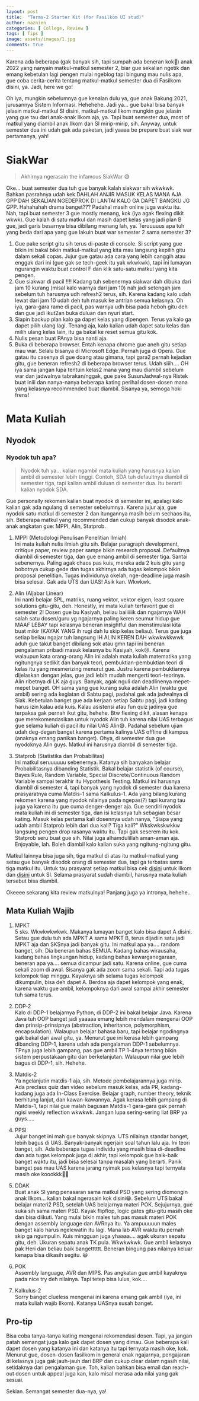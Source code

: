 ```yaml
---
layout: post
title:  "Terms-2 Starter Kit (for Fasilkom UI stud)"
author: naznien
categories: [ College, Review ]
tags: [ Tips ]
image: assets/images/1.jpg
comments: true
---
```


Karena ada beberapa (gak banyak sih, tapi sumpah ada beneran kok🤣) anak 2022 yang nanyain matkul-matkul semester 2, biar gue sekalian ngetik dan emang kebetulan lagi pengen mulai ngeblog tapi bingung mau nulis apa, gue coba cerita-cerita tentang matkul-matkul semester dua di Fasilkom disini, ya. Jadi, here we go!

Oh iya, mungkin sebelumnya gue kenalan dulu ya, gue anak Bakung 2021, jurusannya Sistem Informasi. Hehehehe. Jadi ya... gue bakal bisa banyak jelasin matkul-matkul SI disini, matkul-matkul Ilkom mungkin gue jelasin yang gue tau dari anak-anak Ilkom aja, ya. Tapi buat semester dua, most of matkul yang diambil anak Ilkom dan SI mirip-mirip, sih. Anyway, untuk semester dua ini udah gak ada paketan, jadi yaaaa be prepare buat siak war pertamanya, yah!

# SiakWar
> Akhirnya ngerasain the infamous SiakWar 😅

Oke... buat semester dua tuh gue banyak kalah siakwar sih wkwkwk. Bahkan pasrahnya udah kek DAHLAH ANJIR MASUK KELAS MANA AJA GPP DAH SEKALIAN NGEDEPROK DI LANTAI KALO GA DAPET BANGKU JG GPP. Hahahahah drama banget??? Padahal masih online juga waktu itu. Nah, tapi buat semester 3 gue mostly menang, kok (iya agak flexing dikit wkwk). Gue kalah di satu matkul dan masih dapet kelas yang jadi plan B gue, jadi garis besarnya bisa dibilang menang lah, ya. Teruuuuus apa tuh yang beda dari apa yang gue lakuin buat war semester 2 sama semester 3?
1. Gue pake script gitu sih terus di-paste di console. Si script yang gue bikin ini bakal bikin matkul-matkul yang kita mau langsung kepilih gitu dalam sekali copas. Jujur gue gatau ada cara yang lebih canggih atau enggak dari ini (gue gak se tech-geek itu yak wkwkwk), tapi ini lumayan ngurangin waktu buat control F dan klik satu-satu matkul yang kita pengen. 
2. Gue siakwar di pacil !!!! Kadang tuh sebenernya siakwar dah dibuka dari jam 10 kurang (misal kalo warnya dari jam 10) nah jadi setengah jam sebelum tuh harusnya udh refresh2 terus, sih. Karena kadang kalo udah lewat dari jam 10 udah deh tuh masuk ke antrian semua kelasnya. Oh iya, gara-gara rame di pacil, pas warnya udh bisa pada heboh gitu deh dan gue jadi ikut2an buka duluan dan nyuri start.
3. Siapin backup plan kalo ga dapet kelas yang dipengen. Terus ya kalo ga dapet pilih ulang lagi. Tenang aja, kalo kalian udah dapet satu kelas dan milih ulang kelas lain, itu ga bakal ke reset semua gitu kok.
4. Nulis pesan buat PAnya bisa nanti aja. 
5. Buka di beberapa browser. Entah kenapa chrome gue aneh gitu setiap mau war. Selalu bisanya di Microsoft Edge. Pernah juga di Opera. Gue gatau itu casenya di gue doang atau gimana, tapi gara2 pernah kejadian gitu, gue beneran refresh2 di beberapa browser terus.
Udah siiih.... OH iya sama jangan lupa tentuin kelas2 mana yang mau diambil sebelum war dan jadwalnya tabrakan/nggak, gue pake SusunJadwal-nya Ristek buat iniii dan nanya-nanya beberapa kating perihal dosen-dosen mana yang kelasnya recommended buat diambil. Sisanya ya, semoga hoki frens!

# Mata Kuliah
## Nyodok
### Nyodok tuh apa?
> Nyodok tuh ya... kalian ngambil mata kuliah yang harusnya kalian ambil di semester lebih tinggi. Contoh, SDA tuh defaultnya diambil di semester tiga, tapi kalian ambil duluan di semester dua. Itu berarti kalian nyodok SDA.

Gue personally rekomen kalian buat nyodok di semester ini, apalagi kalo kalian gak ada ngulang di semester sebelumnya. Karena jujur aja, gue nyodok satu matkul di semester 2 dan itungannya masih belum sechaos itu, sih. 
Beberapa matkul yang recommended dan cukup banyak disodok anak-anak angkatan gue: MPPI, Alin, Statprob. 

1. MPPI (Metodologi Penulisan Penelitian Ilmiah) <br>
Ini mata kuliah nulis ilmiah gitu sih. Belajar paragraph development, critique paper, review paper sampe bikin research proposal. Defaultnya diambil di semester tiga, dan gue emang ambil di semester tiga. Santai sebenernya. Paling agak chaos pas kuis, mereka ada 2 kuis gitu yang bobotnya cukup gede dan tugas akhirnya ada tugas kelompok bikin proposal penelitian. Tugas individunya okelah, nge-deadline juga masih bisa selesai. Gak ada UTS dan UAS! Asik kan. Wkwkwk.

2. Alin (Aljabar Linear) <br>
Ini nanti belajar SPL, matriks, ruang vektor, vektor eigen, least square solutions gitu-gitu, deh. Honestly, ini mata kuliah terfavorit gue di semester 2! Dosen gue bu Kasiyah, beliau baiiiiiik dan ngajarnya WAH salah satu dosen/guru yg ngajarnya paling keren seumur hidup gue MAAF LEBAY tapi kelasnya beneran insightful dan menstimulasi kita buat mikir (KAYAK YANG ih rugi dah lu skip kelas beliau). Terus gue juga setiap beliau ngajar tuh langsung IH ALIN KEREN DAH wkwkwkkwwk aduh gue takut banget dibilang sok atau gmn tapi ini beneran pengalaman pribadi masuk kelasnya bu Kasiyah, kok😢. Karena walaupun kata orang-orang Alin ini adalah mata kuliah matematika yang ngitungnya sedikit dan banyak teori, pembuktian-pembuktian teori di kelas itu yang mesmerizing menurut gue. Justru karena pembuktiannya dijelaskan dengan jelas, gue jadi lebih mudah mengerti teori-teorinya. Alin ribetnya di LK aja guys. Banyak, agak nguli dan deadlinenya mepet-mepet banget. OH sama yang gue kurang suka adalah Alin (waktu gue ambil) sering ada kegiatan di Sabtu pagi, padahal gak ada jadwalnya di Siak. Kebetulan banget gue ada kerjaan setiap Sabtu pagi, jadi kadang harus izin kalau ada kuis. Kalau asistensi atau fun quiz jadinya gue terpaksa gak pernah ikut gitu, hehehe. Btw flexing dikit, alasan kenapa gue merekomendasikan untuk nyodok Alin tuh karena nilai UAS terbagus gue selama kuliah di pacil itu nilai UAS Alin😅. Padahal sebelum ujian udah deg-degan banget karena pertama kalinya UAS offline di kampus (anaknya emang panikan banget). Ohya, di semester dua gue nyodoknya Alin guys. Matkul ini harusnya diambil di semester tiga.

3. Statprob (Statistika dan Probabilitas) <br>
Ini matkul seruuuuuu sebenernya. Katanya sih banyakan belajar Probabilitasnya dibanding Statistik. Bakal belajar statistik (of course), Bayes Rule, Random Variable, Special Discrete/Continuous Random Variable sampai terakhir itu Hypothesis Testing. Matkul ini harusnya diambil di semester 4, tapi banyak yang nyodok di semester dua karena prasyaratnya cuma Matdis-1 sama Kalkulus-1. Ada yang bilang kurang rekomen karena yang nyodok nilainya pada ngepas(?) tapi kurang tau juga ya karena itu gue cuma denger-denger aja. Gue sendiri nyodok mata kuliah ini di semester tiga, dan isi kelasnya tuh sebagian besar kating. Masuk kelas pertama kali dosennya udah nanya, "Siapa yang udah ambil Statprob lebih dari dua kali? Tiga kali?" Wkskwkskwkkw langsung pengen drop rasanya waktu itu. Tapi gak seserem itu kok. Statprob seru buat gue sih. Nilai juga alhamdulillah aman-aman aja. Enjoyable, lah. Boleh diambil kalo kalian suka yang ngitung-ngitung gitu.

Matkul lainnya bisa juga sih, tiga matkul di atas itu matkul-matkul yang setau gue banyak disodok orang di semester dua, tapi ga terbatas sama tiga matkul itu. Untuk tau prasyarat setiap matkul bisa cek [disini](https://scele.cs.ui.ac.id/pluginfile.php/1279/block_html/content/Jejaring-Mata-Kuliah-S1IK-2021.pdf) untuk Ilkom dan [disini](https://scele.cs.ui.ac.id/pluginfile.php/1279/block_html/content/Jejaring-Mata-Kuliah-S1SI-2021-v2.pdf) untuk SI. Selama prasyarat sudah diambil, harusnya mata kuliah tersebut bisa diambil.

Okeeee sekarang kita review matkulnya! Panjang juga ya intronya, hehehe..
## Mata Kuliah Wajib
1. MPKT <br>
5 sks. Wkwkwkwkwk. Makanya lumayan banget kalo bisa dapet A disini. Setau gue dulu tuh ada MPKT A sama MPKT B, terus dijadiin satu jadi MPKT aja dan SKSnya jadi banyak gitu. Ini matkul apa ya.... random banget, sih. Dia beneran bahas SEMUA. Kadang bahas wirausaha, kadang bahas lingkungan hidup, kadang bahas kewarganegaraan, beneran apa ya.... semua dicampur jadi satu. Karena online, gue cuma sekali zoom di awal. Sisanya gak ada zoom sama sekali. Tapi ada tugas kelompok tiap minggu. Kayaknya sih selama tugas kelompok dikumpulin, bisa deh dapet A. Berdoa aja dapet kelompok yang enak, karena waktu gue ambil, kelompoknya dari awal sampai akhir semester tuh sama terus. 

2. DDP-2 <br>
Kalo di DDP-1 belajarnya Python, di DDP-2 ini bakal belajar Java. Karena Java tuh OOP banget jadi yaaaaa emang lebih mendalam mengenai OOP dan prinsip-prinsipnya (abstraction, inheritance, polymorphism, encapsulation). Walaupun belajar bahasa baru, tapi belajar ngodingnya gak bakal dari awal gitu, ya. Menurut gue ini kerasa lebih gampang dibanding DDP-1, karena udah ada pengalaman DDP-1 sebelumnya. TPnya juga lebih gampang, pas gue ambil TP 1-4nya tentang bikin sistem perpustakaan gitu dan berkelanjutan. Walaupun nilai gue lebih bagus di DDP-1, sih. Hehehe.

3. Matdis-2 <br>
Ya ngelanjutin matdis-1 aja, sih. Metode pembelajarannya juga mirip. Ada preclass quiz dan video sebelum masuk kelas, ada PR, kadang-kadang juga ada In-Class Exercise. Belajar graph, number theory, teknik berhitung lanjut, dan kawan-kawannya. Agak kerasa lebih gampang di Matdis-1, tapi nilai gue malah bagusan Matdis-1 gara-gara gak pernah ngisi weekly reflection wkwkwk. Jangan lupa sering-sering liat BRP ya guys.....

4. PPSI <br>
Jujur banget ini mah gue banyak skipnya. UTS nilainya standar banget, lebih bagus di UAS. Banyak-banyak ngerjain soal tahun lalu aja. Ini teori banget, sih. Ada beberapa tugas individu yang masih bisa di-deadline dan ada tugas kelompok juga di akhir, tapi kelompok gue baik-baik banget waktu itu, jadi bisa selesai tanpa masalah yang berarti. Panik banget pas mau UAS karena jarang nyimak pas kelasnya tapi ternyata masih oke koookkk👍🏻

5. DDAK <br>
Buat anak SI yang penasaran sama matkul PSD yang sering diomongin anak Ilkom... kalian bakal ngerasain kok disini😁. Sebelum UTS bakal belajar materi2 PSD, setelah UAS belajarnya materi POK. Sejujurnya, gue suka sih sama materi PSD. Kayak flipflop, logic gates gitu-gitu masih oke dan bisa diikuti. Yang mulai bikin males tuh pas masuk materi POK dengan assembly language dan AVRnya itu. Ya ampuuuuun males banget kalo harus ngelewatin itu lagi. Mana lab AVR waktu itu pernah skip ga ngumpulin. Kuis mingguan juga yhaaaa.... agak ukuran sepatu gitu, deh. Ukuran sepatu anak TK pula. Wkwkwkwk. Gue ambil kelasnya pak Heri dan beliau baik bangetttttt. Beneran bingung pas nilainya keluar kenapa bisa dikasih segitu. 😃

6. POK <br>
Assembly language, AVR dan MIPS. Pas angkatan gue ambil kayaknya pada nice try deh nilainya. Tapi tetep bisa lulus, kok....

7. Kalkulus-2 <br>
Sorry banget clueless mengenai ini karena emang gak ambil (iya, ini mata kuliah wajib Ilkom). Katanya UASnya susah banget. 

## Pro-tip
Bisa coba tanya-tanya kating mengenai rekomendasi dosen. Tapi, ya jangan patah semangat juga kalo gak dapet dosen yang dimau. Gue beberapa kali dapet dosen yang katanya ini dan katanya itu tapi ternyata masih oke, kok. Menurut gue, dosen-dosen fasilkom in general enak ngajarnya, pengajaran di kelasnya juga gak jauh-jauh dari BRP dan cukup clear dalam ngasih nilai, setidaknya dari pengalaman gue. Toh, kalian bahkan bisa email dan reach-out dosen untuk appeal juga kan, kalo misal merasa ada nilai yang gak sesuai. 

Sekian. Semangat semester dua-nya, ya!